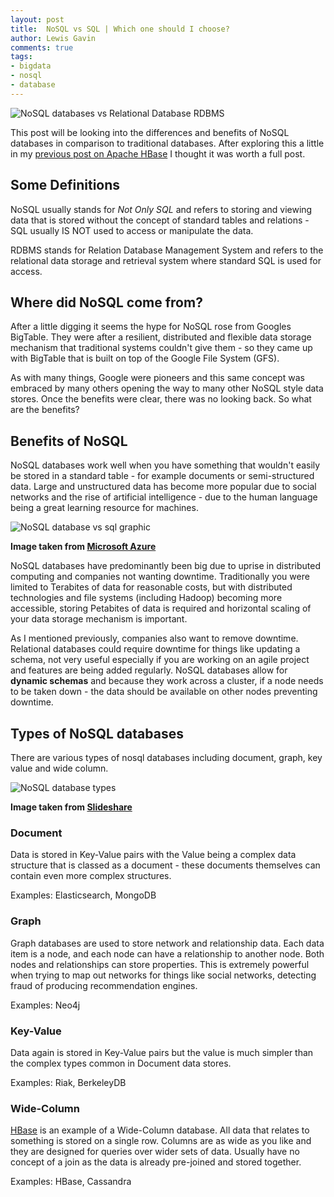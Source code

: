 ```yaml
--- 
layout: post 
title:  NoSQL vs SQL | Which one should I choose? 
author: Lewis Gavin 
comments: true 
tags: 
- bigdata 
- nosql
- database 
---
```


![NoSQL databases vs Relational Database RDBMS](https://www.lewisgavin.co.uk/images/nosqlvsrdbms.jpg)

This post will be looking into the differences and benefits of NoSQL databases in comparison to traditional databases. After exploring this a little in my [previous post on Apache HBase](http://www.lewisgavin.co.uk/HBase-Intro) I thought it was worth a full post.

## Some Definitions

NoSQL usually stands for *Not Only SQL* and refers to storing and viewing data that is stored without the concept of standard tables and relations - SQL usually IS NOT used to access or manipulate the data.

RDBMS stands for Relation Database Management System and refers to the relational data storage and retrieval system where standard SQL is used for access.

## Where did NoSQL come from?

After a little digging it seems the hype for NoSQL rose from Googles BigTable. They were after a resilient, distributed and flexible data storage mechanism that traditional systems couldn't give them - so they came up with BigTable that is built on top of the Google File System (GFS). 

As with many things, Google were pioneers and this same concept was embraced by many others opening the way to many other NoSQL style data stores. Once the benefits were clear, there was no looking back. So what are the benefits?

## Benefits of NoSQL

NoSQL databases work well when you have something that wouldn't easily be stored in a standard table - for example documents or semi-structured data. Large and unstructured data has become more popular due to social networks and the rise of artificial intelligence - due to the human language being a great learning resource for machines. 

![NoSQL database vs sql graphic](https://acom.azurecomcdn.net/80C57D/cdn/mediahandler/docarticles/dpsmedia-prod/azure.microsoft.com/en-us/documentation/articles/documentdb-nosql-vs-sql/20160816064407/nosql-vs-sql-overview.jpg)

**Image taken from [Microsoft Azure](https://azure.microsoft.com/en-us/documentation/articles/documentdb-nosql-vs-sql/)**

NoSQL databases have predominantly been big due to uprise in distributed computing and companies not wanting downtime. Traditionally you were limited to Terabites of data for reasonable costs, but with distributed technologies and file systems (including Hadoop) becoming more accessible, storing Petabites of data is required and horizontal scaling of your data storage mechanism is important. 

As I mentioned previously, companies also want to remove downtime. Relational databases could require downtime for things like updating a schema, not very useful especially if you are working on an agile project and features are being added regularly. NoSQL databases allow for **dynamic schemas** and because they work across a cluster, if a node needs to be taken down - the data should be available on other nodes preventing downtime.


## Types of NoSQL databases

There are various types of nosql databases including document, graph, key value and wide column.

![NoSQL database types](http://image.slidesharecdn.com/nosqldatabasesandmanagingbigdata-long-120508102959-phpapp02/95/nosql-databases-and-managing-big-data-12-728.jpg?cb=1336473183)

**Image taken from [Slideshare](http://www.slideshare.net/spf13/nosql-databases-and-managing-big-data)**

### Document

Data is stored in Key-Value pairs with the Value being a complex data structure that is classed as a document - these documents themselves can contain even more complex structures.

Examples: Elasticsearch, MongoDB

### Graph

Graph databases are used to store network and relationship data. Each data item is a node, and each node can have a relationship to another node. Both nodes and relationships can store properties. This is extremely powerful when trying to map out networks for things like social networks, detecting fraud of producing recommendation engines.

Examples: Neo4j

### Key-Value 

Data again is stored in Key-Value pairs but the value is much simpler than the complex types common in Document data stores. 

Examples: Riak, BerkeleyDB

### Wide-Column

[HBase](http://www.lewisgavin.co.uk/HBase-Intro) is an example of a Wide-Column database. All data that relates to something is stored on a single row. Columns are as wide as you like and they are designed for queries over wider sets of data. Usually have no concept of a join as the data is already pre-joined and stored together.

Examples: HBase, Cassandra

